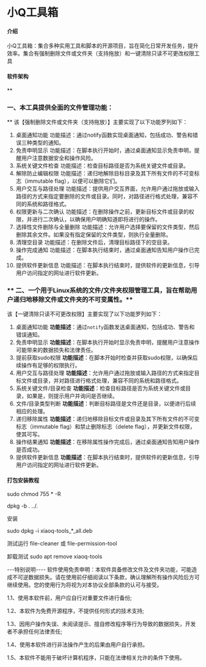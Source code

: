 # 小Q工具箱

#### 介绍
小Q工具箱：集合多种实用工具和脚本的开源项目，旨在简化日常开发任务，提升效率。集合有强制删除文件或文件夹（支持拖放）和一键清除只读不可更改权限工具

#### 软件架构
 **

### 一、本工具提供全面的文件管理功能：
** 
该【强制删除文件或文件夹（支持拖放）】主要实现了以下功能罗列如下：
1. 桌面通知功能
功能描述‌：通过notify函数实现桌面通知，包括成功、警告和错误三种类型的通知。
2. 免责申明显示
功能描述‌：在脚本执行开始时，通过桌面通知显示免责申明，提醒用户注意数据安全和操作风险。
3. 系统关键文件检查
功能描述‌：检查目标路径是否为系统关键文件或目录。
4. 解除防止编辑权限
功能描述‌：递归地解除目标目录及其下所有文件的不可变标志（immutable flag），以便可以删除它们。
5. 用户交互与路径处理
功能描述‌：提供用户交互界面，允许用户通过拖放或输入路径的方式来指定要删除的文件或目录。同时，对路径进行格式处理，兼容不同的系统和路径格式。
6. 权限更新与二次确认
功能描述‌：在删除操作之前，更新目标文件或目录的权限，并进行二次确认，以确保用户明确知道即将进行的操作。
7. 选择性文件删除与全量删除
功能描述‌：允许用户选择要保留的文件类型，然后删除其余文件。如果没有指定保留的文件类型，则执行全量删除。
8. 清理空目录
功能描述‌：在删除文件后，清理目标路径下的空目录。
9. 操作完成通知
功能描述‌：在脚本执行结束时，通过桌面通知告知用户操作已完成。
10. 提供软件更新信息
功能描述‌：在脚本执行结束时，提供软件的更新信息，引导用户访问指定的网址进行软件更新。
###  ** 二、一个用于Linux系统的文件/文件夹权限管理工具，旨在帮助用户递归地移除文件或文件夹的不可变属性。** 

 该【一键清除只读不可更改权限】主要实现了以下功能罗列如下：
1. 桌面通知功能
**功能描述**：通过`notify`函数发送桌面通知，包括成功、警告和错误通知。
2. 免责申明显示
**功能描述**：在脚本执行开始时显示免责申明，提醒用户注意操作可能带来的数据损失和法律责任。
3. 提前获取sudo权限
**功能描述**：在脚本开始时检查并获取sudo权限，以确保后续操作有足够的权限执行。
4. 用户交互与路径处理
**功能描述**：允许用户通过拖放或输入路径的方式来指定目标文件或目录，并对路径进行格式处理，兼容不同的系统和路径格式。
5. 系统关键文件/目录检查
**功能描述**：检查目标路径是否为系统关键文件或目录，如果是，则提示用户并询问是否继续。
6. 文件/目录类型判断
**功能描述**：判断目标路径是文件还是目录，以便进行后续相应的处理。
7. 递归移除属性
**功能描述**：递归地移除目标文件或目录及其下所有文件的不可变标志（immutable flag）和禁止删除标志（delete flag），并更新文件权限，使其可写。
8. 操作结果通知
**功能描述**：在移除属性操作完成后，通过桌面通知告知用户操作是否成功。
9. 提供软件更新信息
**功能描述**：在脚本执行结束时，提供软件的更新信息，引导用户访问指定的网址进行软件更新。


#### 打包安装教程

sudo chmod 755 * -R

dpkg -b . ../.


安装

sudo dpkg -i xiaoq-tools_*_all.deb


测试运行
file-cleaner   或   file-permission-tool


卸载测试
sudo apt remove xiaoq-tools


---特别说明----
   软件使用免责申明：本软件具备修改文件及文件夹功能，可能造成不可逆数据损失。请在使用前仔细阅读以下条款，确认理解所有操作风险后方可继续使用。您的使用行为将视为对本协议全部条款的认可与接受。

1.1、使用本软件前，用户应自行对重要文件进行备份;

1.2、本软件为免费开源程序，不提供任何形式的技术支持;

1.3、因用户操作失误、未阅读提示、擅自修改程序等行为导致的数据损失，开发者不承担任何法律责任;

1.4、使用本软件进行非法操作产生的后果由用户自行承担。

1.5、本软件不能用于破坏计算机程序，只能在法律相关允许的条件下使用。
